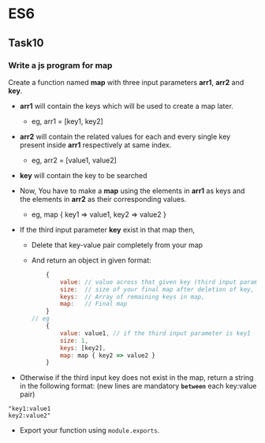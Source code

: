 # ES6
## Task10
### Write a js program for map

Create a function named **map** with three input parameters **arr1**, **arr2** and **key**.

* **arr1** will contain the keys which will be used to create a map later.
  * eg, arr1 = [key1, key2]
* **arr2** will contain the related values for each and every single key present inside
 **arr1** respectively at same index.
  * eg, arr2 = [value1, value2]
* **key** will contain the key to be searched

* Now, You have to make a **map** using the elements in **arr1** as keys and the elements
 in **arr2** as their corresponding values.
  * eg, map { key1 => value1, key2 => value2 }
* If the third input parameter **key** exist in that map then,

  * Delete that key-value pair completely from your map
  * And return an object in given format:

    ```js
        {
            value: // value across that given key (third input parameter) in the map, 
            size:  // size of your final map after deletion of key, 
            keys:  // Array of remaining keys in map, 
            map:   // Final map
        }
    // eg
        {
            value: value1, // if the third input parameter is key1
            size: 1,
            keys: [key2],
            map: map { key2 => value2 }
        }
    ```

* Otherwise if the third input key does not exist in the map, return a string in the following format: 
(new lines are mandatory **`between`** each key:value pair)
  
```
"key1:value1
key2:value2"
```

* Export your function using `module.exports`.
